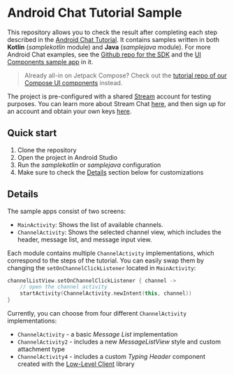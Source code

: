 # Android Chat Tutorial Sample

This repository allows you to check the result after completing each step described in the [Android Chat Tutorial](https://getstream.io/tutorials/android-chat/#kotlin). It contains samples written in both **Kotlin** (_samplekotlin_ module) and **Java** (_samplejava_ module). For more Android Chat examples, see the [Github repo for the SDK](https://github.com/GetStream/stream-chat-android) and the [UI Components sample app](https://github.com/GetStream/stream-chat-android/tree/main/stream-chat-android-ui-components-sample) in it.

> Already all-in on Jetpack Compose? Check out the [tutorial repo of our Compose UI components](https://github.com/GetStream/compose-chat-tutorial) instead.

The project is pre-configured with a shared [Stream](https://getstream.io) account for testing purposes. You can learn more about Stream Chat [here](https://getstream.io/chat/), and then sign up for an account and obtain your own keys [here](https://getstream.io/chat/trial).

## Quick start

1. Clone the repository
2. Open the project in Android Studio
3. Run the _samplekotlin_ or _samplejava_ configuration
4. Make sure to check the [Details](#details) section below for customizations

## Details

The sample apps consist of two screens:

* `MainActivity`: Shows the list of available channels.
* `ChannelActivity`: Shows the selected channel view, which includes the header, message list, and message input view.

Each module contains multiple `ChannelActivity` implementations, which correspond to the steps of the tutorial. You can easily swap them by changing the `setOnChannelClickListener` located in `MainActivity`:

```kotlin
channelListView.setOnChannelClickListener { channel ->
    // open the channel activity
    startActivity(ChannelActivity.newIntent(this, channel))
}
```

Currently, you can choose from four different `ChannelActivity` implementations:

* `ChannelActivity` - a basic _Message List_ implementation
* `ChannelActivity2` - includes a new _MessageListView_ style and custom attachment type
* `ChannelActivity4` - includes a custom _Typing Header_ component created with the [Low-Level Client](https://github.com/GetStream/stream-chat-android/tree/main/stream-chat-android-client) library
